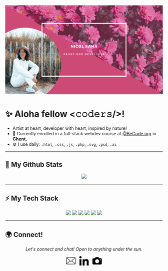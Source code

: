 
# [![nicol saha's header](https://github.com/NicolSaha/NicolSaha/blob/master/headerSmall.png)](https://www.nicolsaha.dev/)

# ✨ Aloha fellow <𝚌𝚘𝚍𝚎𝚛𝚜/>!
- Artist at heart, developer with heart, inspired by nature!
- 🏢 Currently enrolled in a full-stack webdev course at [@BeCode.org](https://github.com/becodeorg) in **Ghent.**
- ⚙️ I use daily: `.html`, `.css`, `.js`, `.php`, `.svg`, `.psd`, `.ai`

---
## 🔭 My Github Stats
<p align = "center">
  <img src = "https://readme-stats-git-opsy9kn7x.vercel.app/api?username=NicolSaha&show_icons=true&theme=vue&line_height=27">
</p>

---

## ⚡ My Tech Stack
<p align = "center">
   <img src="https://img.shields.io/badge/markdown-%23000000.svg?&style=for-the-badge&logo=markdown&logoColor=white"/> 
   <img src="https://img.shields.io/badge/git%20-%23FF9900.svg?&style=for-the-badge&logo=git&logoColor=white"/>
   <img src="https://img.shields.io/badge/visualstudiocode%20-%2300599C.svg?&style=for-the-badge&logo=visual-studio-code&logoColor=white"/>
   <img src="https://img.shields.io/badge/adobe%20-%23F05033.svg?&style=for-the-badge&logo=adobe&logoColor=white"/>
   <img src="https://img.shields.io/badge/tailwindCSS-%231DA1F2.svg?&style=for-the-badge&logo=tailwind-css&logoColor=white"/>
   <img src="https://img.shields.io/badge/-Sass-%23CC6699?&style=for-the-badge&logo=sass&logoColor=white"/>
 </p>

---

## 🌍 Connect!
<p align="center">
  <i>Let's connect and chat! Open to anything under the sun.</i>
</p>
  
  <p align='center'>
    <a href="https://www.nicolsaha.dev"><img width="30px" height="30px" src="email.svg"></a>&nbsp;&nbsp;
    <a href="https://www.linkedin.com/in/nicol-saha-87a35b1a9/"><img width="30px" height="30px" src="linkedin.svg"></a>&nbsp;&nbsp;
    <a href="https://www.footprintsoflove.com"><img width="30px" height="30px" src="photography.svg"></a>
</p>
